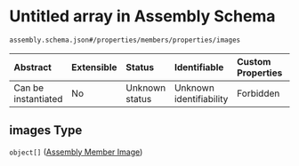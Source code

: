 # Untitled array in Assembly Schema

```txt
assembly.schema.json#/properties/members/properties/images
```



| Abstract            | Extensible | Status         | Identifiable            | Custom Properties | Additional Properties | Access Restrictions | Defined In                                                                   |
| :------------------ | :--------- | :------------- | :---------------------- | :---------------- | :-------------------- | :------------------ | :--------------------------------------------------------------------------- |
| Can be instantiated | No         | Unknown status | Unknown identifiability | Forbidden         | Allowed               | none                | [assembly.schema.json\*](../out/assembly.schema.json "open original schema") |

## images Type

`object[]` ([Assembly Member Image](assembly-properties-members-properties-images-assembly-member-image.md))
